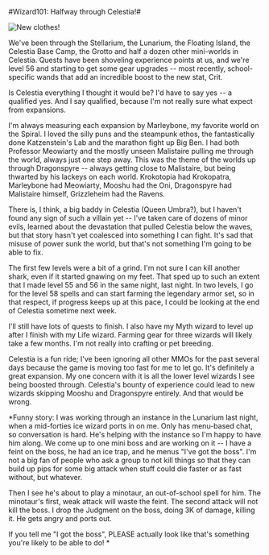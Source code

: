 #Wizard101: Halfway through Celestia!#

![](http://westkarana.com/wp-content/uploads/2010/11/WizardGraphicalClient-2010-11-12-07-33-23-75.jpg "New clothes!")

We've been through the Stellarium, the Lunarium, the Floating Island, the Celestia Base Camp, the Grotto and half a dozen other mini-worlds in Celestia. Quests have been shoveling experience points at us, and we're level 56 and starting to get some gear upgrades -- most recently, school-specific wands that add an incredible boost to the new stat, Crit.

Is Celestia everything I thought it would be? I'd have to say yes -- a qualified yes. And I say qualified, because I'm not really sure what expect from expansions.

I'm always measuring each expansion by Marleybone, my favorite world on the Spiral. I loved the silly puns and the steampunk ethos, the fantastically done Katzenstein's Lab and the marathon fight up Big Ben. I had both Professor Meowiarty and the mostly unseen Malistaire pulling me through the world, always just one step away. This was the theme of the worlds up through Dragonspyre -- always getting close to Malistaire, but being thwarted by his lackeys on each world. Krokotopia had Krokopatra, Marleybone had Meowiarty, Mooshu had the Oni, Dragonspyre had Malistaire himself, Grizzleheim had the Ravens.

There is, I think, a big baddy in Celestia (Queen Umbra?), but I haven't found any sign of such a villain yet -- I've taken care of dozens of minor evils, learned about the devastation that pulled Celestia below the waves, but that story hasn't yet coalesced into something I can fight. It's sad that misuse of power sunk the world, but that's not something I'm going to be able to fix.

The first few levels were a bit of a grind. I'm not sure I can kill another shark, even if it started gnawing on my feet. That sped up to such an extent that I made level 55 and 56 in the same night, last night. In two levels, I go for the level 58 spells and can start farming the legendary armor set, so in that respect, if progress keeps up at this pace, I could be looking at the end of Celestia sometime next week.

I'll still have lots of quests to finish. I also have my Myth wizard to level up after I finish with my Life wizard. Farming gear for three wizards will likely take a few months. I'm not really into crafting or pet breeding.

Celestia is a fun ride; I've been ignoring all other MMOs for the past several days because the game is moving too fast for me to let go. It's definitely a great expansion. My one concern with it is all the lower level wizards I see being boosted through. Celestia's bounty of experience could lead to new wizards skipping Mooshu and Dragonspyre entirely. And that would be wrong.

*Funny story: I was working through an instance in the Lunarium last night, when a mid-forties ice wizard ports in on me. Only has menu-based chat, so conversation is hard. He's helping with the instance so I'm happy to have him along. We come up to one mini boss and are working on it -- I have a feint on the boss, he had an ice trap, and he menus "I've got the boss". I'm not a big fan of people who ask a group to not kill things so that they can build up pips for some big attack when stuff could die faster or as fast without, but whatever.

Then I see he's about to play a minotaur, an out-of-school spell for him. The minotaur's first, weak attack will waste the feint. The second attack will not kill the boss. I drop the Judgment on the boss, doing 3K of damage, killing it. He gets angry and ports out.

If you tell me "I got the boss", PLEASE actually look like that's something you're likely to be able to do!
*
